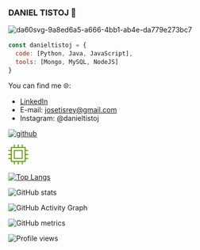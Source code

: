 ### DANIEL TISTOJ 👋
 
![da60svg-9a8ed6a5-a666-4bb1-ab4e-da779e273bc7](https://user-images.githubusercontent.com/42653664/189792160-c6155735-a851-4013-a05c-e336d2a2b594.gif)

```js
const danieltistoj = {
  code: [Python, Java, JavaScript],
  tools: [Mongo, MySQL, NodeJS]
}
```

You can find me 🌐:

- [LinkedIn](https://www.linkedin.com/in/daniel-tistoj-315661223/)
- E-mail: josetisrey@gmail.com
- Instagram: @danieltistoj


[<img src='https://cdn.jsdelivr.net/npm/simple-icons@3.0.1/icons/github.svg' alt='github' height='40'>](https://github.com/danieltistoj)  

<a href='https://docs.github.com/en/developers'><img src='https://raw.githubusercontent.com/acervenky/animated-github-badges/master/assets/devbadge.gif' width='40' height='40'></a> 

[![Top Langs](https://github-readme-stats.vercel.app/api/top-langs/?username=danieltistoj)](https://github.com/anuraghazra/github-readme-stats)

![GitHub stats](https://github-readme-stats.vercel.app/api?username=danieltistoj&show_icons=true&count_private=true)  

![GitHub Activity Graph](https://activity-graph.herokuapp.com/graph?username=danieltistoj&theme=dark)  

![GitHub metrics](https://metrics.lecoq.io/danieltistoj)  

![Profile views](https://gpvc.arturio.dev/danieltistoj)  
